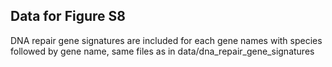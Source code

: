## Data for Figure S8

DNA repair gene signatures are included for each gene names with species followed by gene name, same files as in data/dna_repair_gene_signatures

